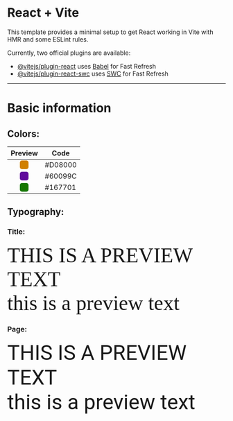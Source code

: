 <style
  type="text/css">
  @import 'src/assets/css/fonts.css';
  .preview {
    width: 20px;
    height: 20px;
    background-color: var(--bg);
    border-radius: 5px;
    &.orange {
      --bg: #D08000
    }
    &.purple {
      --bg: #60099C
    }
    &.green {
      --bg: #167701
    }
    &.font-title {
      font-family: "GrusskartenGotisch", fantasy;
      font-size: 3rem;
    }
    &.font-page {
      font-family: "Roboto";
      font-size: 3rem;
    }
  }
</style>

# React + Vite

This template provides a minimal setup to get React working in Vite with HMR and some ESLint rules.

Currently, two official plugins are available:

- [@vitejs/plugin-react](https://github.com/vitejs/vite-plugin-react/blob/main/packages/plugin-react/README.md) uses [Babel](https://babeljs.io/) for Fast Refresh
- [@vitejs/plugin-react-swc](https://github.com/vitejs/vite-plugin-react-swc) uses [SWC](https://swc.rs/) for Fast Refresh

---

# Basic information

## Colors:

| Preview                                             | Code    |
| --------------------------------------------------- | ------- |
| <center><div class='preview orange'></div></center> | #D08000 |
| <center><div class='preview purple'></div></center> | #60099C |
| <center><div class='preview green'></div></center>  | #167701 |

## Typography:

### Title:

<span class='preview font-title'>THIS IS A PREVIEW TEXT</span>  
<span class='preview font-title'>this is a preview text</span>

### Page:

<span class='preview font-page'>THIS IS A PREVIEW TEXT</span>  
<span class='preview font-page'>this is a preview text</span>
